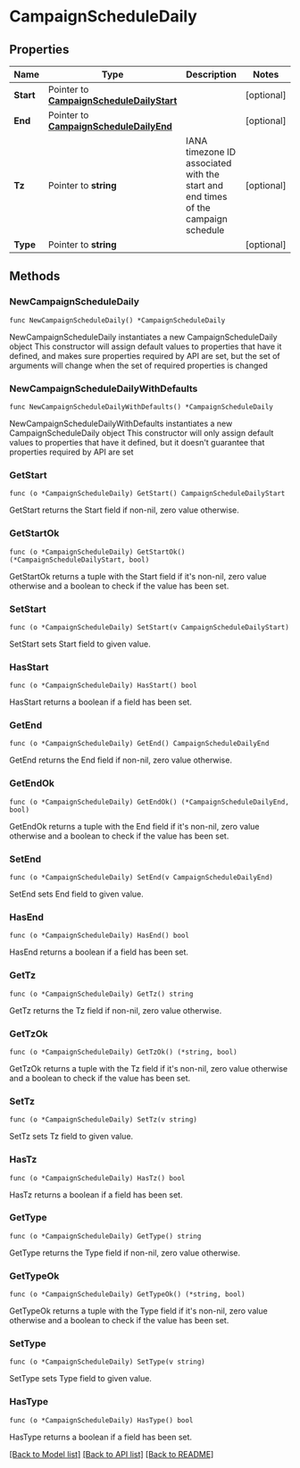 # CampaignScheduleDaily

## Properties

Name | Type | Description | Notes
------------ | ------------- | ------------- | -------------
**Start** | Pointer to [**CampaignScheduleDailyStart**](CampaignScheduleDailyStart.md) |  | [optional] 
**End** | Pointer to [**CampaignScheduleDailyEnd**](CampaignScheduleDailyEnd.md) |  | [optional] 
**Tz** | Pointer to **string** | IANA timezone ID associated with the start and end times of the campaign schedule | [optional] 
**Type** | Pointer to **string** |  | [optional] 

## Methods

### NewCampaignScheduleDaily

`func NewCampaignScheduleDaily() *CampaignScheduleDaily`

NewCampaignScheduleDaily instantiates a new CampaignScheduleDaily object
This constructor will assign default values to properties that have it defined,
and makes sure properties required by API are set, but the set of arguments
will change when the set of required properties is changed

### NewCampaignScheduleDailyWithDefaults

`func NewCampaignScheduleDailyWithDefaults() *CampaignScheduleDaily`

NewCampaignScheduleDailyWithDefaults instantiates a new CampaignScheduleDaily object
This constructor will only assign default values to properties that have it defined,
but it doesn't guarantee that properties required by API are set

### GetStart

`func (o *CampaignScheduleDaily) GetStart() CampaignScheduleDailyStart`

GetStart returns the Start field if non-nil, zero value otherwise.

### GetStartOk

`func (o *CampaignScheduleDaily) GetStartOk() (*CampaignScheduleDailyStart, bool)`

GetStartOk returns a tuple with the Start field if it's non-nil, zero value otherwise
and a boolean to check if the value has been set.

### SetStart

`func (o *CampaignScheduleDaily) SetStart(v CampaignScheduleDailyStart)`

SetStart sets Start field to given value.

### HasStart

`func (o *CampaignScheduleDaily) HasStart() bool`

HasStart returns a boolean if a field has been set.

### GetEnd

`func (o *CampaignScheduleDaily) GetEnd() CampaignScheduleDailyEnd`

GetEnd returns the End field if non-nil, zero value otherwise.

### GetEndOk

`func (o *CampaignScheduleDaily) GetEndOk() (*CampaignScheduleDailyEnd, bool)`

GetEndOk returns a tuple with the End field if it's non-nil, zero value otherwise
and a boolean to check if the value has been set.

### SetEnd

`func (o *CampaignScheduleDaily) SetEnd(v CampaignScheduleDailyEnd)`

SetEnd sets End field to given value.

### HasEnd

`func (o *CampaignScheduleDaily) HasEnd() bool`

HasEnd returns a boolean if a field has been set.

### GetTz

`func (o *CampaignScheduleDaily) GetTz() string`

GetTz returns the Tz field if non-nil, zero value otherwise.

### GetTzOk

`func (o *CampaignScheduleDaily) GetTzOk() (*string, bool)`

GetTzOk returns a tuple with the Tz field if it's non-nil, zero value otherwise
and a boolean to check if the value has been set.

### SetTz

`func (o *CampaignScheduleDaily) SetTz(v string)`

SetTz sets Tz field to given value.

### HasTz

`func (o *CampaignScheduleDaily) HasTz() bool`

HasTz returns a boolean if a field has been set.

### GetType

`func (o *CampaignScheduleDaily) GetType() string`

GetType returns the Type field if non-nil, zero value otherwise.

### GetTypeOk

`func (o *CampaignScheduleDaily) GetTypeOk() (*string, bool)`

GetTypeOk returns a tuple with the Type field if it's non-nil, zero value otherwise
and a boolean to check if the value has been set.

### SetType

`func (o *CampaignScheduleDaily) SetType(v string)`

SetType sets Type field to given value.

### HasType

`func (o *CampaignScheduleDaily) HasType() bool`

HasType returns a boolean if a field has been set.


[[Back to Model list]](../README.md#documentation-for-models) [[Back to API list]](../README.md#documentation-for-api-endpoints) [[Back to README]](../README.md)



